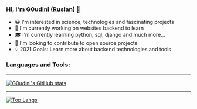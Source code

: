 ### Hi, I'm G0udini (Ruslan) 👋

- :grinning: I’m interested in science, technologies and fascinating projects
- :wrench: I'm currently working on websites backend to learn 
- :mortar_board: I’m currently learning python, sql, django and much more...
- :open_file_folder: I'm looking to contribute to open source projects
- :bulb: 2021 Goals: Learn more about backend technologies and tools

### Languages and Tools:

---

[![G0udini's GitHub stats](https://github-readme-stats.vercel.app/api?username=G0udini&show_icons=true&theme=onedark)](https://github.com/anuraghazra/github-readme-stats)

---

[![Top Langs](https://github-readme-stats.vercel.app/api/top-langs/?username=G0udini&layout=compact)](https://github.com/anuraghazra/github-readme-stats)


<!---
G0udini/G0udini is a ✨ special ✨ repository because its `README.md` (this file) appears on your GitHub profile.
You can click the Preview link to take a look at your changes.
--->
